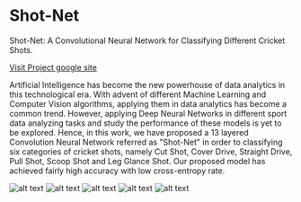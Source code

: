 # Shot-Net
Shot-Net: A Convolutional Neural Network for Classifying Different Cricket Shots.

[Visit Project google site](https://sites.google.com/diu.edu.bd/shotnet)


Artificial Intelligence has become the new powerhouse of data analytics in this technological era. With advent of different Machine Learning and Computer Vision algorithms, applying them in data analytics has become a common trend. However, applying Deep Neural Networks in different sport data analyzing tasks and study the performance of these models is yet to be explored. Hence, in this work, we have proposed a 13 layered Convolution Neural Network referred as "Shot-Net" in order to classifying six categories of cricket shots, namely Cut Shot, Cover Drive, Straight Drive, Pull Shot, Scoop Shot and Leg Glance Shot. Our proposed model has achieved fairly high accuracy with low cross-entropy rate. 

![alt text](https://github.com/shakirul15-311/Shot-Net/blob/master/images/Shot-Net-Paper-01.jpg)
![alt text](http://url/to/img.png)
![alt text](http://url/to/img.png)
![alt text](http://url/to/img.png)
![alt text](http://url/to/img.png)

<pdf-viewer src="https://github.com/shakirul15-311/Shot-Net/blob/master/Shot-Net-Paper.pdf" width="640"></pdf-viewer>

